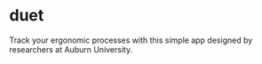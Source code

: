 # duet
Track your ergonomic processes with this simple app designed by researchers at Auburn University.
